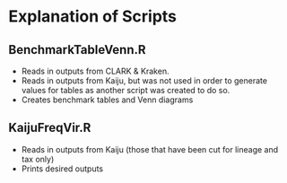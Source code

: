 # Explanation of Scripts

## BenchmarkTableVenn.R

* Reads in outputs from CLARK & Kraken.
* Reads in outputs from Kaiju, but was not used in order to generate values for tables as another script was created to do so.
* Creates benchmark tables and Venn diagrams

## KaijuFreqVir.R

* Reads in outputs from Kaiju (those that have been cut for lineage and tax only)
* Prints desired outputs 
